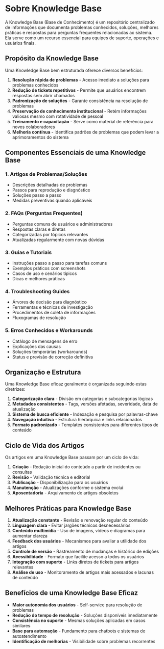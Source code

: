 # Sobre Knowledge Base

A Knowledge Base (Base de Conhecimento) é um repositório centralizado de informações que documenta problemas conhecidos, soluções, melhores práticas e respostas para perguntas frequentes relacionadas ao sistema. Ela serve como um recurso essencial para equipes de suporte, operações e usuários finais.

## Propósito da Knowledge Base

Uma Knowledge Base bem estruturada oferece diversos benefícios:

1. **Resolução rápida de problemas** - Acesso imediato a soluções para problemas conhecidos
2. **Redução de tickets repetitivos** - Permite que usuários encontrem respostas sem abrir chamados
3. **Padronização de soluções** - Garante consistência na resolução de problemas
4. **Preservação de conhecimento institucional** - Retém informações valiosas mesmo com rotatividade de pessoal
5. **Treinamento e capacitação** - Serve como material de referência para novos colaboradores
6. **Melhoria contínua** - Identifica padrões de problemas que podem levar a aprimoramentos do sistema

## Componentes Essenciais de uma Knowledge Base

### 1. Artigos de Problemas/Soluções

- Descrições detalhadas de problemas
- Passos para reprodução e diagnóstico
- Soluções passo a passo
- Medidas preventivas quando aplicáveis

### 2. FAQs (Perguntas Frequentes)

- Perguntas comuns de usuários e administradores
- Respostas claras e diretas
- Categorizadas por tópicos relevantes
- Atualizadas regularmente com novas dúvidas

### 3. Guias e Tutoriais

- Instruções passo a passo para tarefas comuns
- Exemplos práticos com screenshots
- Casos de uso e cenários típicos
- Dicas e melhores práticas

### 4. Troubleshooting Guides

- Árvores de decisão para diagnóstico
- Ferramentas e técnicas de investigação
- Procedimentos de coleta de informações
- Fluxogramas de resolução

### 5. Erros Conhecidos e Workarounds

- Catálogo de mensagens de erro
- Explicações das causas
- Soluções temporárias (workarounds)
- Status e previsão de correção definitiva

## Organização e Estrutura

Uma Knowledge Base eficaz geralmente é organizada seguindo estas diretrizes:

1. **Categorização clara** - Divisão em categorias e subcategorias lógicas
2. **Metadados consistentes** - Tags, versões afetadas, severidade, data de atualização
3. **Sistema de busca eficiente** - Indexação e pesquisa por palavras-chave
4. **Navegação intuitiva** - Estrutura hierárquica e links relacionados
5. **Formato padronizado** - Templates consistentes para diferentes tipos de conteúdo

## Ciclo de Vida dos Artigos

Os artigos em uma Knowledge Base passam por um ciclo de vida:

1. **Criação** - Redação inicial do conteúdo a partir de incidentes ou consultas
2. **Revisão** - Validação técnica e editorial
3. **Publicação** - Disponibilização para os usuários
4. **Manutenção** - Atualizações conforme o sistema evolui
5. **Aposentadoria** - Arquivamento de artigos obsoletos

## Melhores Práticas para Knowledge Base

1. **Atualização constante** - Revisão e renovação regular do conteúdo
2. **Linguagem clara** - Evitar jargões técnicos desnecessários
3. **Conteúdo multimídia** - Uso de imagens, vídeos e diagramas para aumentar clareza
4. **Feedback dos usuários** - Mecanismos para avaliar a utilidade dos artigos
5. **Controle de versão** - Rastreamento de mudanças e histórico de edições
6. **Acessibilidade** - Formato que facilite acesso a todos os usuários
7. **Integração com suporte** - Links diretos de tickets para artigos relevantes
8. **Análise de uso** - Monitoramento de artigos mais acessados e lacunas de conteúdo

## Benefícios de uma Knowledge Base Eficaz

- **Maior autonomia dos usuários** - Self-service para resolução de problemas
- **Redução do tempo de resolução** - Soluções disponíveis imediatamente
- **Consistência no suporte** - Mesmas soluções aplicadas em casos similares
- **Base para automação** - Fundamento para chatbots e sistemas de autoatendimento
- **Identificação de melhorias** - Visibilidade sobre problemas recorrentes
